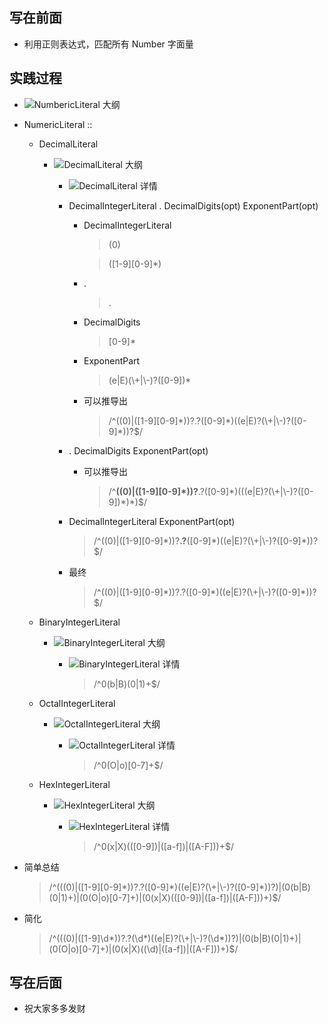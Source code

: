
## 写在前面
- 利用正则表达式，匹配所有 Number 字面量


## 实践过程

- ![NumbericLiteral 大纲](http://p1.meituan.net/myvideodistribute/fcc73488cd245a6c48cf067a6dc7641e16278.png)
- NumericLiteral :: 
	- DecimalLiteral
		- ![DecimalLiteral 大纲](http://p0.meituan.net/myvideodistribute/94398bab367ca56c0aa2435de753041520532.png)
			- ![DecimalLiteral 详情](http://p0.meituan.net/myvideodistribute/40d13f93242ff1f9321411cc7886586f52608.png)
			- DecimalIntegerLiteral . DecimalDigits(opt) ExponentPart(opt)
				- DecimalIntegerLiteral
					
					> (0)
					
					> ([1-9][0-9]*)
				- .
					> .
				- DecimalDigits
					> [0-9]*
				- ExponentPart
					> (e|E)(\\+|\\-)?([0-9])*
				- 可以推导出
					> /^((0)|([1-9][0-9]\*))?.?([0-9]\*)((e|E)?(\\+|\\-)?([0-9]*))?$/
			- . DecimalDigits ExponentPart(opt)
				- 可以推导出
					
					> /^**((0)|([1-9][0-9]\*))?**.?([0-9]\*)(((e|E)?(\\+|\\-)?([0-9])\*)\*)$/
			- DecimalIntegerLiteral ExponentPart(opt)
			
				> /^((0)|([1-9][0-9]\*))?**.?**([0-9]*)((e|E)?(\\+|\\-)?([0-9]\*))?$/
			- 最终
			
				> /^((0)|([1-9][0-9]\*))?.?([0-9]\*)((e|E)?(\\+|\\-)?([0-9]*))?$/

	- BinaryIntegerLiteral 
		- ![BinaryIntegerLiteral 大纲](http://p1.meituan.net/myvideodistribute/5a2e4c4c84c80cf794281290420928d78942.png)
			- ![BinaryIntegerLiteral 详情](http://p0.meituan.net/myvideodistribute/22c6b076cfe8b42d71003893bed4059512350.png)

				> /^0(b|B)(0|1)+$/
	- OctalIntegerLiteral 
		- ![OctalIntegerLiteral 大纲](http://p1.meituan.net/myvideodistribute/40145f430e5560e16f117863419eceea12195.png)
			- ![OctalIntegerLiteral 详情](http://p0.meituan.net/myvideodistribute/3049a1ac2a5071c0bcebae1e31db9a5512369.png)
				
				> /^0(O|o)[0-7]+$/
	- HexIntegerLiteral
		- ![HexIntegerLiteral 大纲](http://p1.meituan.net/myvideodistribute/cfe61ed151be1f9e1ab58a860cc6c8638397.png)
			- ![HexIntegerLiteral 详情](http://p0.meituan.net/myvideodistribute/75544696fc619ce55f6555d0fddd5a0617749.png)
				
				> /^0(x|X)(([0-9])|([a-f])|([A-F]))+$/
- 简单总结

	> /^(((0)|([1-9][0-9]\*))?.?([0-9]\*)((e|E)?(\\+|\\-)?([0-9]*))?)|(0(b|B)(0|1)+)|(0(O|o)[0-7]+)|(0(x|X)(([0-9])|([a-f])|([A-F]))+)$/
	
- 简化

	>  /^(((0)|([1-9]\d\*))?.?(\d\*)((e|E)?(\\+|\\-)?(\d*))?)|(0(b|B)(0|1)+)|(0(O|o)[0-7]+)|(0(x|X)((\d)|([a-f])|([A-F]))+)$/
	
	
## 写在后面
- 祝大家多多发财